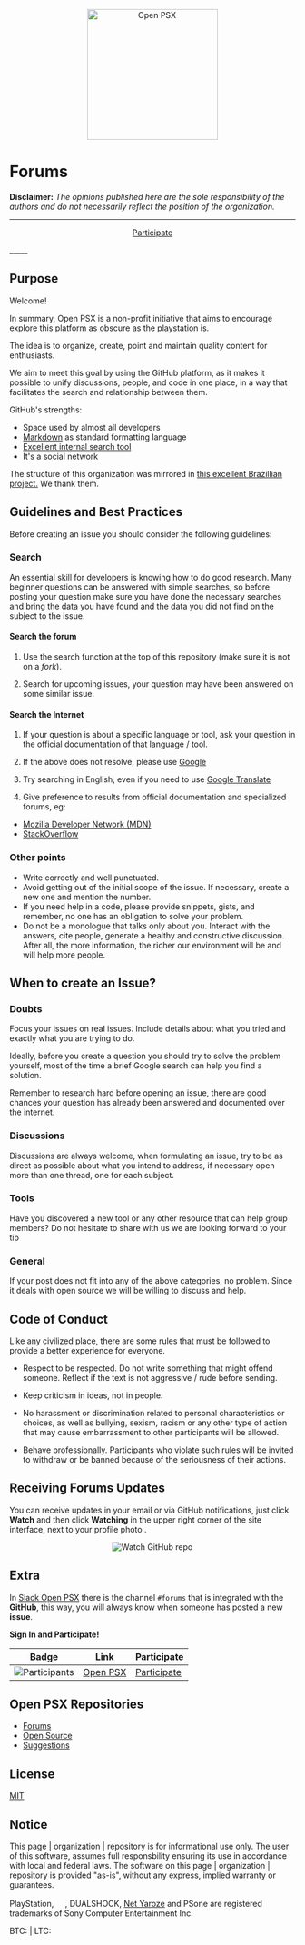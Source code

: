 <p align="center"> <img src="https://avatars1.githubusercontent.com/u/25872736?v=3&u=88df305f23ad1777f473a594596f2b2643779408&s=400" alt="Open PSX" width="230" /> </p>

# Forums

**Disclaimer:** _The opinions published here are the sole responsibility of the authors and do not necessarily reflect the position of the organization._
_____
<p align="center">
<a href="https://github.com/open-psx/forums/issues?q=is%3Aissue+is%3Aopen+sort%3Aupdated-desc">Participate</a>
</p>
_____

## Purpose

Welcome!

In summary, Open PSX is a non-profit initiative that aims to encourage explore this platform as obscure as the playstation is. 

The idea is to organize, create, point and maintain quality content for enthusiasts.

We aim to meet this goal by using the GitHub platform, as it makes it possible to unify discussions, people, and code in one place, in a way that facilitates the search and relationship between them.

GitHub's strengths:

* Space used by almost all developers
* [Markdown](https://en.wikipedia.org/wiki/Markdown) as standard formatting language
* [Excellent internal search tool](https://github.com/search?utf8=)
* It's a social network

The structure of this organization was mirrored in [this excellent Brazillian project.](http://frontendbr.com.br/) 
We thank them.

## Guidelines and Best Practices

Before creating an issue you should consider the following guidelines:

### Search

An essential skill for developers is knowing how to do good research. Many beginner questions can be answered with simple searches, so before posting your question make sure you have done the necessary searches and bring the data you have found and the data you did not find on the subject to the issue.

#### Search the forum

1. Use the search function at the top of this repository (make sure it is not on a *fork*).

2. Search for upcoming issues, your question may have been answered on some similar issue.

#### Search the Internet

1. If your question is about a specific language or tool, ask your question in the official documentation of that language / tool.

2. If the above does not resolve, please use [Google](https://www.google.com)

3. Try searching in English, even if you need to use [Google Translate](https://translate.google.com)

4. Give preference to results from official documentation and specialized forums, eg:
  * [Mozilla Developer Network (MDN)](https://developer.mozilla.org/pt-BR/)
  * [StackOverflow](http://stackoverflow.com/)

### Other points

* Write correctly and well punctuated.
* Avoid getting out of the initial scope of the issue. If necessary, create a new one and mention the number.
* If you need help in a code, please provide snippets, gists, and remember, no one has an obligation to solve your problem.
* Do not be a monologue that talks only about you. Interact with the answers, cite people, generate a healthy and constructive discussion. After all, the more information, the richer our environment will be and will help more people.

## When to create an Issue?

### Doubts

Focus your issues on real issues. Include details about what you tried and exactly what you are trying to do.

Ideally, before you create a question you should try to solve the problem yourself, most of the time a brief Google search can help you find a solution.

Remember to research hard before opening an issue, there are good chances your question has already been answered and documented over the internet.

### Discussions

Discussions are always welcome, when formulating an issue, try to be as direct as possible about what you intend to address, if necessary open more than one thread, one for each subject.

### Tools

Have you discovered a new tool or any other resource that can help group members? Do not hesitate to share with us we are looking forward to your tip

### General

If your post does not fit into any of the above categories, no problem. Since it deals with open source we will be willing to discuss and help.

## Code of Conduct

Like any civilized place, there are some rules that must be followed to provide a better experience for everyone.

* Respect to be respected. Do not write something that might offend someone. Reflect if the text is not aggressive / rude before sending.

* Keep criticism in ideas, not in people.

* No harassment or discrimination related to personal characteristics or choices, as well as bullying, sexism, racism or any other type of action that may cause embarrassment to other participants will be allowed.

* Behave professionally. Participants who violate such rules will be invited to withdraw or be banned because of the seriousness of their actions.

## Receiving Forums Updates

You can receive updates in your email or via GitHub notifications, just click **Watch** and then click **Watching** in the upper right corner of the site interface, next to your profile photo .

<p align="center">
  <img src="https://help.github.com/assets/images/help/notifications/watcher_picker.gif" alt="Watch GitHub repo"/>
</p>

## Extra

In [Slack Open PSX](http://open-psx.slack.com) there is the channel `#forums` that is integrated with the **GitHub**, this way, you will always know when someone has posted a new **issue**.

**Sign In and Participate!**

Badge | Link | Participate
----- | ---- | ----------
![Participants](https://open-psx.herokuapp.com/badge.svg) | [Open PSX](https://open-psx.slack.com) | [Participate](https://open-psx.herokuapp.com)

## Open PSX Repositories

- [Forums]()
- [Open Source]()
- [Suggestions]()

## License

[MIT](https://raw.githubusercontent.com/open-psx/forums/master/LICENSE)

## Notice

This page | organization | repository is for informational use only. The user of this software, assumes full responsbility ensuring its use in accordance with local and federal laws. The software on this page | organization | repository is provided "as-is", without any express, implied warranty or guarantees. 

PlayStation, <img src="http://vignette3.wikia.nocookie.net/playstationallstarsbattleroyale/images/b/bd/PS_buttons.png/revision/latest?cb=20140515142115" height="16">, DUALSHOCK, [Net Yaroze](https://en.wikipedia.org/wiki/Net_Yaroze) and PSone are registered trademarks of Sony Computer Entertainment Inc.

BTC: | LTC:  
